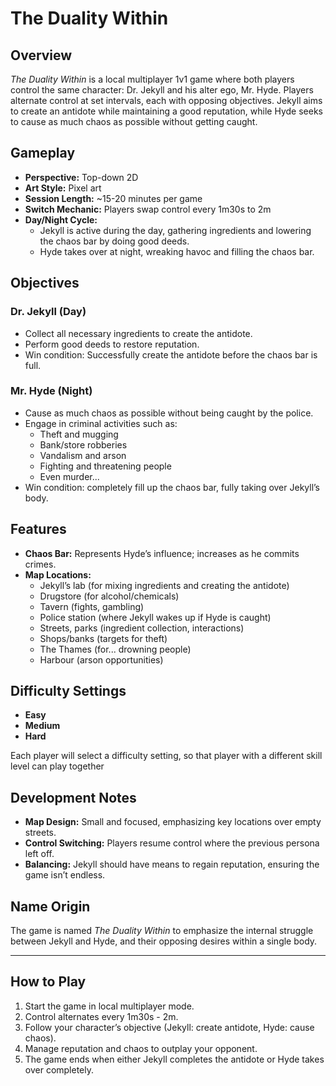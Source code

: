 # The Duality Within

## Overview
*The Duality Within* is a local multiplayer 1v1 game where both players control the same character: Dr. Jekyll and his alter ego, Mr. Hyde. Players alternate control at set intervals, each with opposing objectives. Jekyll aims to create an antidote while maintaining a good reputation, while Hyde seeks to cause as much chaos as possible without getting caught.

## Gameplay
- **Perspective:** Top-down 2D
- **Art Style:** Pixel art
- **Session Length:** ~15-20 minutes per game
- **Switch Mechanic:** Players swap control every 1m30s to 2m
- **Day/Night Cycle:**
  - Jekyll is active during the day, gathering ingredients and lowering the chaos bar by doing good deeds.
  - Hyde takes over at night, wreaking havoc and filling the chaos bar.

## Objectives
### Dr. Jekyll (Day)
- Collect all necessary ingredients to create the antidote.
- Perform good deeds to restore reputation.
- Win condition: Successfully create the antidote before the chaos bar is full.

### Mr. Hyde (Night)
- Cause as much chaos as possible without being caught by the police.
- Engage in criminal activities such as:
  - Theft and mugging
  - Bank/store robberies
  - Vandalism and arson
  - Fighting and threatening people
  - Even murder...
- Win condition: completely fill up the chaos bar, fully taking over Jekyll’s body.

## Features
- **Chaos Bar:** Represents Hyde’s influence; increases as he commits crimes.
- **Map Locations:**
  - Jekyll’s lab (for mixing ingredients and creating the antidote)
  - Drugstore (for alcohol/chemicals)
  - Tavern (fights, gambling)
  - Police station (where Jekyll wakes up if Hyde is caught)
  - Streets, parks (ingredient collection, interactions)
  - Shops/banks (targets for theft)
  - The Thames (for... drowning people)
  - Harbour (arson opportunities)

## Difficulty Settings
- **Easy**
- **Medium**
- **Hard**

Each player will select a difficulty setting, so that player with a different skill level can play together

## Development Notes
- **Map Design:** Small and focused, emphasizing key locations over empty streets.
- **Control Switching:** Players resume control where the previous persona left off.
- **Balancing:** Jekyll should have means to regain reputation, ensuring the game isn’t endless.

## Name Origin
The game is named *The Duality Within* to emphasize the internal struggle between Jekyll and Hyde, and their opposing desires within a single body.

---

## How to Play
1. Start the game in local multiplayer mode.
2. Control alternates every 1m30s - 2m.
3. Follow your character’s objective (Jekyll: create antidote, Hyde: cause chaos).
4. Manage reputation and chaos to outplay your opponent.
5. The game ends when either Jekyll completes the antidote or Hyde takes over completely.
